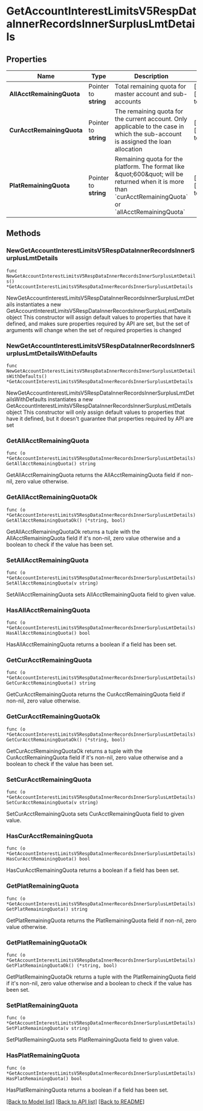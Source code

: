 # GetAccountInterestLimitsV5RespDataInnerRecordsInnerSurplusLmtDetails

## Properties

Name | Type | Description | Notes
------------ | ------------- | ------------- | -------------
**AllAcctRemainingQuota** | Pointer to **string** | Total remaining quota for master account and sub-accounts | [optional] [default to ""]
**CurAcctRemainingQuota** | Pointer to **string** | The remaining quota for the current account.  Only applicable to the case in which the sub-account is assigned the loan allocation | [optional] [default to ""]
**PlatRemainingQuota** | Pointer to **string** | Remaining quota for the platform.  The format like  \&quot;600\&quot; will be returned when it is more than &#x60;curAcctRemainingQuota&#x60; or &#x60;allAcctRemainingQuota&#x60; | [optional] [default to ""]

## Methods

### NewGetAccountInterestLimitsV5RespDataInnerRecordsInnerSurplusLmtDetails

`func NewGetAccountInterestLimitsV5RespDataInnerRecordsInnerSurplusLmtDetails() *GetAccountInterestLimitsV5RespDataInnerRecordsInnerSurplusLmtDetails`

NewGetAccountInterestLimitsV5RespDataInnerRecordsInnerSurplusLmtDetails instantiates a new GetAccountInterestLimitsV5RespDataInnerRecordsInnerSurplusLmtDetails object
This constructor will assign default values to properties that have it defined,
and makes sure properties required by API are set, but the set of arguments
will change when the set of required properties is changed

### NewGetAccountInterestLimitsV5RespDataInnerRecordsInnerSurplusLmtDetailsWithDefaults

`func NewGetAccountInterestLimitsV5RespDataInnerRecordsInnerSurplusLmtDetailsWithDefaults() *GetAccountInterestLimitsV5RespDataInnerRecordsInnerSurplusLmtDetails`

NewGetAccountInterestLimitsV5RespDataInnerRecordsInnerSurplusLmtDetailsWithDefaults instantiates a new GetAccountInterestLimitsV5RespDataInnerRecordsInnerSurplusLmtDetails object
This constructor will only assign default values to properties that have it defined,
but it doesn't guarantee that properties required by API are set

### GetAllAcctRemainingQuota

`func (o *GetAccountInterestLimitsV5RespDataInnerRecordsInnerSurplusLmtDetails) GetAllAcctRemainingQuota() string`

GetAllAcctRemainingQuota returns the AllAcctRemainingQuota field if non-nil, zero value otherwise.

### GetAllAcctRemainingQuotaOk

`func (o *GetAccountInterestLimitsV5RespDataInnerRecordsInnerSurplusLmtDetails) GetAllAcctRemainingQuotaOk() (*string, bool)`

GetAllAcctRemainingQuotaOk returns a tuple with the AllAcctRemainingQuota field if it's non-nil, zero value otherwise
and a boolean to check if the value has been set.

### SetAllAcctRemainingQuota

`func (o *GetAccountInterestLimitsV5RespDataInnerRecordsInnerSurplusLmtDetails) SetAllAcctRemainingQuota(v string)`

SetAllAcctRemainingQuota sets AllAcctRemainingQuota field to given value.

### HasAllAcctRemainingQuota

`func (o *GetAccountInterestLimitsV5RespDataInnerRecordsInnerSurplusLmtDetails) HasAllAcctRemainingQuota() bool`

HasAllAcctRemainingQuota returns a boolean if a field has been set.

### GetCurAcctRemainingQuota

`func (o *GetAccountInterestLimitsV5RespDataInnerRecordsInnerSurplusLmtDetails) GetCurAcctRemainingQuota() string`

GetCurAcctRemainingQuota returns the CurAcctRemainingQuota field if non-nil, zero value otherwise.

### GetCurAcctRemainingQuotaOk

`func (o *GetAccountInterestLimitsV5RespDataInnerRecordsInnerSurplusLmtDetails) GetCurAcctRemainingQuotaOk() (*string, bool)`

GetCurAcctRemainingQuotaOk returns a tuple with the CurAcctRemainingQuota field if it's non-nil, zero value otherwise
and a boolean to check if the value has been set.

### SetCurAcctRemainingQuota

`func (o *GetAccountInterestLimitsV5RespDataInnerRecordsInnerSurplusLmtDetails) SetCurAcctRemainingQuota(v string)`

SetCurAcctRemainingQuota sets CurAcctRemainingQuota field to given value.

### HasCurAcctRemainingQuota

`func (o *GetAccountInterestLimitsV5RespDataInnerRecordsInnerSurplusLmtDetails) HasCurAcctRemainingQuota() bool`

HasCurAcctRemainingQuota returns a boolean if a field has been set.

### GetPlatRemainingQuota

`func (o *GetAccountInterestLimitsV5RespDataInnerRecordsInnerSurplusLmtDetails) GetPlatRemainingQuota() string`

GetPlatRemainingQuota returns the PlatRemainingQuota field if non-nil, zero value otherwise.

### GetPlatRemainingQuotaOk

`func (o *GetAccountInterestLimitsV5RespDataInnerRecordsInnerSurplusLmtDetails) GetPlatRemainingQuotaOk() (*string, bool)`

GetPlatRemainingQuotaOk returns a tuple with the PlatRemainingQuota field if it's non-nil, zero value otherwise
and a boolean to check if the value has been set.

### SetPlatRemainingQuota

`func (o *GetAccountInterestLimitsV5RespDataInnerRecordsInnerSurplusLmtDetails) SetPlatRemainingQuota(v string)`

SetPlatRemainingQuota sets PlatRemainingQuota field to given value.

### HasPlatRemainingQuota

`func (o *GetAccountInterestLimitsV5RespDataInnerRecordsInnerSurplusLmtDetails) HasPlatRemainingQuota() bool`

HasPlatRemainingQuota returns a boolean if a field has been set.


[[Back to Model list]](../README.md#documentation-for-models) [[Back to API list]](../README.md#documentation-for-api-endpoints) [[Back to README]](../README.md)



